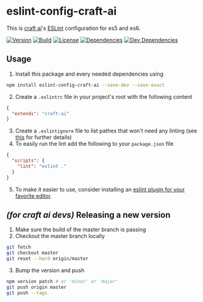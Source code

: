 # eslint-config-craft-ai #

This is [craft ai](https://craft.ai/)'s [ESLint](http://eslint.org/)
configuration for es5 and es6.

[![Version](https://img.shields.io/npm/v/eslint-config-craft-ai.svg?style=flat-square)](https://npmjs.org/package/eslint-config-craft-ai) [![Build](https://img.shields.io/travis/craft-ai/eslint-config-craft-ai/master.svg?style=flat-square)](https://travis-ci.org/craft-ai/eslint-config-craft-ai) [![License](https://img.shields.io/badge/license-BSD--3--Clause-42358A.svg?style=flat-square)](LICENSE) [![Dependencies](https://img.shields.io/david/craft-ai/eslint-config-craft-ai.svg?style=flat-square)](https://david-dm.org/craft-ai/eslint-config-craft-ai) [![Dev Dependencies](https://img.shields.io/david/dev/craft-ai/eslint-config-craft-ai.svg?style=flat-square)](https://david-dm.org/craft-ai/eslint-config-craft-ai#info=devDependencies)

## Usage ##

1. Install this package and every needed dependencies using
````sh
npm install eslint-config-craft-ai --save-dev --save-exact
````
2. Create a `.eslintrc` file in your project's root with the following content
````json
{
  "extends": "craft-ai"
}
````
3. Create a `.eslintignore` file to list pathes that won't need any linting (see
[this](http://eslint.org/docs/user-guide/configuring#ignoring-files-and-directories)
for further details)
4. To easily run the lint add the following to your `package.json` file
````json
{
  "scripts": {
    "lint": "eslint ."
  }
}
````
5. To make it easier to use, consider installing an [eslint plugin for your
favorite editor](http://eslint.org/docs/user-guide/integrations#editors).

## _(for craft ai devs)_ Releasing a new version ##

1. Make sure the build of the master branch is passing
2. Checkout the master branch locally
````sh
git fetch
git checkout master
git reset --hard origin/master
````
3. Bump the version and push
````sh
npm version patch # or 'minor' or 'major'
git push origin master
git push --tags
````
